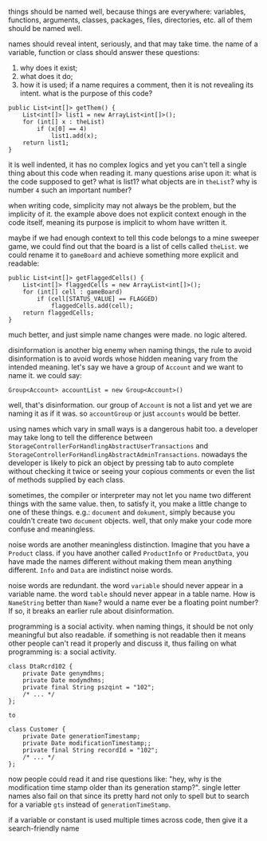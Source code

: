 things should be named well, because things are everywhere: variables, functions, arguments, classes, packages, files, directories, etc. all of them should be named well.

names should reveal intent, seriously, and that may take time. the name of a variable, function or class should answer these questions:
1. why does it exist;
2. what does it do;
3. how it is used;
if a name requires a comment, then it is not revealing its intent.
what is the purpose of this code?
```
public List<int[]> getThem() {
	List<int[]> list1 = new ArrayList<int[]>();
	for (int[] x : theList)
		if (x[0] == 4)
			list1.add(x);
	return list1;
}
```
it is well indented, it has no complex logics and yet you can't tell a single thing about this code when reading it. many questions arise upon it: what is the code supposed to get? what is list1? what objects are in `theList`? why is number `4` such an important number?

when writing code, simplicity may not always be the problem, but the implicity of it. the example above does not explicit context enough in the code itself, meaning its purpose is implicit to whom have written it.

maybe if we had enough context to tell this code belongs to a mine sweeper game, we could find out that the board is a list of cells called `theList`. we could rename it to `gameBoard` and achieve something more explicit and readable:

```
public List<int[]> getFlaggedCells() {
	List<int[]> flaggedCells = new ArrayList<int[]>();
	for (int[] cell : gameBoard)
		if (cell[STATUS_VALUE] == FLAGGED)
			flaggedCells.add(cell);
	return flaggedCells;
}
```

much better, and just simple name changes were made. no logic altered.

disinformation is another big enemy when naming things, the rule to avoid disinformation is to avoid words whose hidden meaning vary from the intended meaning. let's say we have a group of `Account` and we want to name it. we could say:

`Group<Account> accountList = new Group<Account>()`

well, that's disinformation. our group of `Account` is not a list and yet we are naming it as if it was. so `accountGroup` or just `accounts` would be better.

using names which vary in small ways is a dangerous habit too. a developer may take long to tell the difference between `StorageControllerForHandlingAbstractUserTransactions` and `StorageControllerForHandlingAbstractAdminTransactions`. nowadays the developer is likely to pick an object by pressing tab to auto complete without checking it twice or seeing your copious comments or even the list of methods supplied by each class.

sometimes, the compiler or interpreter may not let you name two different things with the same value. then, to satisfy it, you make a little change to one of these things. e.g.: `document` and `dokument`, simply because you couldn't create two `document` objects. well, that only make your code more confuse and meaningless.

noise words are another meaningless distinction. Imagine that you have a `Product`
class. if you have another called `ProductInfo` or `ProductData`, you have made the names different without making them mean anything different. `Info` and `Data` are indistinct noise words.

noise words are redundant. the word `variable` should never appear in a variable
name. the word `table` should never appear in a table name. How is `NameString` better than `Name`? would a name ever be a floating point number? If so, it breaks an earlier rule about disinformation.

programming is a social activity. when naming things, it should be not only meaningful but also readable. if something is not readable then it means other people can't read it properly and discuss it, thus failing on what programming is: a social activity.
```
class DtaRcrd102 {
	private Date genymdhms;
	private Date modymdhms;
	private final String pszqint = "102";
	/* ... */
};

to

class Customer {
	private Date generationTimestamp;
	private Date modificationTimestamp;;
	private final String recordId = "102";
	/* ... */
};
```

now people could read it and rise questions like: "hey, why is the modification time stamp older than its generation stamp?". single letter names also fail on that since its pretty hard not only to spell but to search for a variable `gts` instead of `generationTimeStamp`.

if a variable or constant is used multiple times across code, then give it a search-friendly name